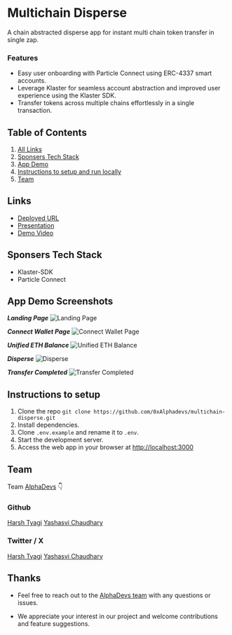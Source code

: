 # Multichain Disperse

A chain abstracted disperse app for instant multi chain token transfer in single zap.

### Features

- Easy user onboarding with Particle Connect using ERC-4337 smart accounts.
- Leverage Klaster for seamless account abstraction and improved user experience using the Klaster SDK.
- Transfer tokens across multiple chains effortlessly in a single transaction.

## Table of Contents

1. [All Links](#links)
2. [Sponsers Tech Stack](#sponsers-tech-stack)
3. [App Demo](#app-demo-screenshots)
4. [Instructions to setup and run locally ](#instructions-to-setup)
5. [Team](#team)

## Links

- [Deployed URL](https://multichain-disperse-eight.vercel.app/)
- [Presentation](https://www.canva.com/design/DAGV3KCbqFY/uYzMpf8leZBvRbK_3WJ0bg/view)
- [Demo Video]()

## Sponsers Tech Stack

- Klaster-SDK
- Particle Connect

## App Demo Screenshots

**_Landing Page_**
![Landing Page](./public/landing.png)

**_Connect Wallet Page_**
![Connect Wallet Page](./public/connect.png)

**_Unified ETH Balance_**
![Unified ETH Balance](./public/eth.png)

**_Disperse_**
![Disperse](./public/disperse.png)

**_Transfer Completed_**
![Transfer Completed](./public/transfer.png)

## Instructions to setup

1. Clone the repo `git clone https://github.com/0xAlphadevs/multichain-disperse.git`
2. Install dependencies.
3. Clone `.env.example` and rename it to `.env`.
4. Start the development server.
5. Access the web app in your browser at [http://localhost:3000](http://localhost:3000)

## Team

Team [AlphaDevs](https://www.alphadevs.dev) 👇

### Github

[Harsh Tyagi](https://github.com/mr-harshtyagi)
[Yashasvi Chaudhary](https://github.com/0xyshv)

### Twitter / X

[Harsh Tyagi](https://twitter.com/0xmht)
[Yashasvi Chaudhary](https://twitter.com/0xyshv)

## Thanks

- Feel free to reach out to the [AlphaDevs team](https://www.alphadevs.dev) with any questions or issues.

- We appreciate your interest in our project and welcome contributions and feature suggestions.
